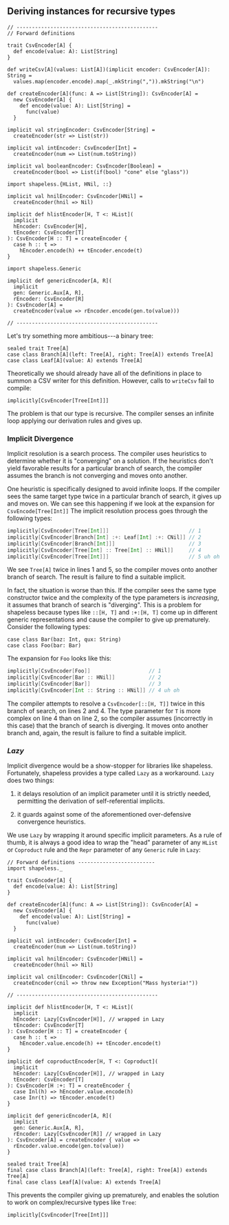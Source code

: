 ## Deriving instances for recursive types

```tut:book:invisible
// ----------------------------------------------
// Forward definitions

trait CsvEncoder[A] {
  def encode(value: A): List[String]
}

def writeCsv[A](values: List[A])(implicit encoder: CsvEncoder[A]): String =
  values.map(encoder.encode).map(_.mkString(",")).mkString("\n")

def createEncoder[A](func: A => List[String]): CsvEncoder[A] =
  new CsvEncoder[A] {
    def encode(value: A): List[String] =
      func(value)
  }

implicit val stringEncoder: CsvEncoder[String] =
  createEncoder(str => List(str))

implicit val intEncoder: CsvEncoder[Int] =
  createEncoder(num => List(num.toString))

implicit val booleanEncoder: CsvEncoder[Boolean] =
  createEncoder(bool => List(if(bool) "cone" else "glass"))

import shapeless.{HList, HNil, ::}

implicit val hnilEncoder: CsvEncoder[HNil] =
  createEncoder(hnil => Nil)

implicit def hlistEncoder[H, T <: HList](
  implicit
  hEncoder: CsvEncoder[H],
  tEncoder: CsvEncoder[T]
): CsvEncoder[H :: T] = createEncoder {
  case h :: t =>
    hEncoder.encode(h) ++ tEncoder.encode(t)
}

import shapeless.Generic

implicit def genericEncoder[A, R](
  implicit
  gen: Generic.Aux[A, R],
  rEncoder: CsvEncoder[R]
): CsvEncoder[A] =
  createEncoder(value => rEncoder.encode(gen.to(value)))

// ----------------------------------------------
```

Let's try something more ambitious---a binary tree:

```tut:book:silent
sealed trait Tree[A]
case class Branch[A](left: Tree[A], right: Tree[A]) extends Tree[A]
case class Leaf[A](value: A) extends Tree[A]
```

Theoretically we should already have 
all of the definitions in place
to summon a CSV writer for this definition.
However, calls to `writeCsv` fail to compile:

```tut:book:fail
implicitly[CsvEncoder[Tree[Int]]]
````

The problem is that our type is recursive.
The compiler senses an infinite loop
applying our derivation rules and gives up.

### Implicit Divergence

Implicit resolution is a search process.
The compiler uses heuristics to determine 
whether it is "converging" on a solution.
If the heuristics don't yield favorable results
for a particular branch of search,
the compiler assumes the branch is not converging
and moves onto another.

One heuristic is specifically designed
to avoid infinite loops.
If the compiler sees the same target type twice
in a particular branch of search, 
it gives up and moves on.
We can see this happening if
we look at the expansion for `CsvEncode[Tree[Int]]`
The implicit resolution process 
goes through the following types:

```scala
implicitly[CsvEncoder[Tree[Int]]]                          // 1
implicitly[CsvEncoder[Branch[Int] :+: Leaf[Int] :+: CNil]] // 2
implicitly[CsvEncoder[Branch[Int]]]                        // 3
implicitly[CsvEncoder[Tree[Int] :: Tree[Int] :: HNil]]     // 4
implicitly[CsvEncoder[Tree[Int]]]                          // 5 uh oh
```

We see `Tree[A]` twice in lines 1 and 5,
so the compiler moves onto another branch of search.
The result is failure to find a suitable implicit.

In fact, the situation is worse than this.
If the compiler sees the same type constructor twice
and the complexity of the type parameters is *increasing*,
it assumes that branch of search is "diverging".
This is a problem for shapeless
because types like `::[H, T]` and `:+:[H, T]`
come up in different generic representations
and cause the compiler to give up prematurely.
Consider the following types:

```tut:book:silent
case class Bar(baz: Int, qux: String)
case class Foo(bar: Bar)
```

The expansion for `Foo` looks like this:

```scala
implicitly[CsvEncoder[Foo]]                   // 1
implicitly[CsvEncoder[Bar :: HNil]]           // 2
implicitly[CsvEncoder[Bar]]                   // 3
implicitly[CsvEncoder[Int :: String :: HNil]] // 4 uh oh
```

The compiler attempts to resolve a `CsvEncoder[::[H, T]]`
twice in this branch of search, on lines 2 and 4.
The type parameter for `T` is more complex on line 4 than on line 2,
so the compiler assumes (incorrectly in this case)
that the branch of search is diverging.
It moves onto another branch and, again, 
the result is failure to find a suitable implicit.

### *Lazy*

Implicit divergence would be a show-stopper
for libraries like shapeless.
Fortunately, shapeless provides 
a type called `Lazy` as a workaround.
`Lazy` does two things:

 1. it delays resolution of an implicit parameter
    until it is strictly needed,
    permitting the derivation of self-referential implicits.

 2. it guards against some of the aforementioned
    over-defensive convergence heuristics.

We use `Lazy` by wrapping it around specific implicit parameters.
As a rule of thumb, it is always a good idea to wrap
the "head" parameter of any `HList` or `Coproduct` rule
and the `Repr` parameter of any `Generic` rule in `Lazy`:

```tut:book:invisible:reset
// Forward definitions -------------------------
import shapeless._

trait CsvEncoder[A] {
  def encode(value: A): List[String]
}

def createEncoder[A](func: A => List[String]): CsvEncoder[A] =
  new CsvEncoder[A] {
    def encode(value: A): List[String] =
      func(value)
  }

implicit val intEncoder: CsvEncoder[Int] =
  createEncoder(num => List(num.toString))

implicit val hnilEncoder: CsvEncoder[HNil] =
  createEncoder(hnil => Nil)

implicit val cnilEncoder: CsvEncoder[CNil] =
  createEncoder(cnil => throw new Exception("Mass hysteria!"))

// ----------------------------------------------
```

```tut:book:silent
implicit def hlistEncoder[H, T <: HList](
  implicit
  hEncoder: Lazy[CsvEncoder[H]], // wrapped in Lazy
  tEncoder: CsvEncoder[T]
): CsvEncoder[H :: T] = createEncoder {
  case h :: t =>
    hEncoder.value.encode(h) ++ tEncoder.encode(t)
}
```

```tut:book:silent
implicit def coproductEncoder[H, T <: Coproduct](
  implicit
  hEncoder: Lazy[CsvEncoder[H]], // wrapped in Lazy
  tEncoder: CsvEncoder[T]
): CsvEncoder[H :+: T] = createEncoder {
  case Inl(h) => hEncoder.value.encode(h)
  case Inr(t) => tEncoder.encode(t)
}
```

```tut:book:silent
implicit def genericEncoder[A, R](
  implicit
  gen: Generic.Aux[A, R],
  rEncoder: Lazy[CsvEncoder[R]] // wrapped in Lazy
): CsvEncoder[A] = createEncoder { value =>
  rEncoder.value.encode(gen.to(value))
}
```

```tut:book:invisible
sealed trait Tree[A]
final case class Branch[A](left: Tree[A], right: Tree[A]) extends Tree[A]
final case class Leaf[A](value: A) extends Tree[A]
```

This prevents the compiler giving up prematurely,
and enables the solution to work 
on complex/recursive types like `Tree`:

```tut:book
implicitly[CsvEncoder[Tree[Int]]]
```

